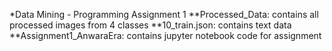 *Data Mining - Programming Assignment 1
**Processed_Data: contains all processed images from 4 classes
**10_train.json: contains text data
**Assignment1_AnwaraEra: contains jupyter notebook code for assignment
